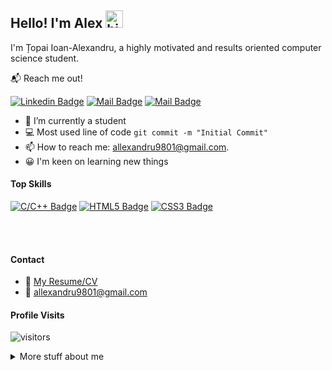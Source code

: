 ## Hello! I'm Alex <img src="https://user-images.githubusercontent.com/1303154/88677602-1635ba80-d120-11ea-84d8-d263ba5fc3c0.gif" width="28px" alt="hi">

I'm Țopai Ioan-Alexandru, a highly motivated and results oriented computer science student.

📬 Reach me out!

[![Linkedin Badge](https://img.shields.io/badge/Alexandru%20-blue?style=flat&logo=linkedin&labelColor=0e76a8&logoColor=white)](https://www.linkedin.com/in/alexandru-%C8%9Bopai-a78785218/) [![Mail Badge](https://img.shields.io/badge/-@ioan__topai-e84393?style=flat&labelColor=e84393&logo=instagram&logoColor=white)](https://instagram.com/ioan_topai) [![Mail Badge](https://img.shields.io/badge/-Alexandru_Topai-c0392b?style=flat&labelColor=c0392b&logo=gmail&logoColor=white)](mailto:allexandru9801@gmail.com)


- 🔭 I’m currently a student
- 💻 Most used line of code `git commit -m "Initial Commit"`
- 📫 How to reach me: allexandru9801@gmail.com.
- 😀 I'm keen on learning new things

#### Top Skills
[![C/C++ Badge](https://img.shields.io/badge/-C/C++-blue?logo=c%2B%2B&style=for-the-badge&labelColor=blue)](#)
[![HTML5 Badge](https://img.shields.io/badge/-HTML-black?logo=html5&style=for-the-badge&labelColor=black)](#)
[![CSS3 Badge](https://img.shields.io/badge/-CSS-blue?logo=CSS3&style=for-the-badge&labelColor=blue)](#)


<br/>
<br/>

#### Contact
- 📎 [My Resume/CV](https://github.com/Topai-Ioan/Topai-Ioan/blob/master/resume/Topai-Ioan.pdf)
- 📧 allexandru9801@gmail.com


#### Profile Visits 

![visitors](https://visitor-badge.glitch.me/badge?page_id=topai-ioan.topai-ioan)

<details>
<summary>
    More stuff about me
</summary>

<br >

I'm a student at Faculty of Automatic Control and Computers, University Politehnica of Bucharest, Romania
Systems Engineering domain. I love programming, traveling and taking photos


#### Coding Stats

<!--START_SECTION:waka-->
```text
C       19 mins         ███████████████████████▒░   93.87 % 
```
<!--END_SECTION:waka-->

#### Github Stats
<br/>

[![Alex's GitHub stats](https://github-readme-stats.vercel.app/api?username=topai-ioan&hide=contribs,prs&theme=radical)](https://github.com/Topai-Ioan)


</details>
